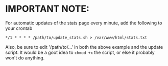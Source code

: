 # IMPORTANT NOTE:

For automatic updates of the stats page every minute, add the following to your crontab

`*/1 * * * * /path/to/update_stats.sh > /var/www/html/stats.txt`

Also, be sure to edit '/path/to/...' in both the above example and the update script.  It would be a goot idea to `chmod +x` the script, or else it probably won't do anything.